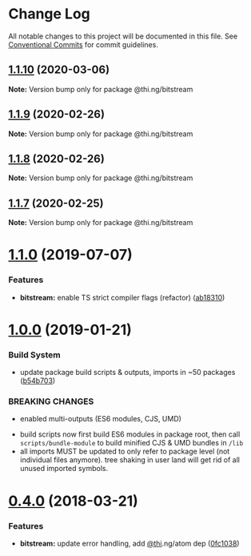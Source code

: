 # Change Log

All notable changes to this project will be documented in this file.
See [Conventional Commits](https://conventionalcommits.org) for commit guidelines.

## [1.1.10](https://github.com/thi-ng/umbrella/compare/@thi.ng/bitstream@1.1.9...@thi.ng/bitstream@1.1.10) (2020-03-06)

**Note:** Version bump only for package @thi.ng/bitstream





## [1.1.9](https://github.com/thi-ng/umbrella/compare/@thi.ng/bitstream@1.1.8...@thi.ng/bitstream@1.1.9) (2020-02-26)

**Note:** Version bump only for package @thi.ng/bitstream





## [1.1.8](https://github.com/thi-ng/umbrella/compare/@thi.ng/bitstream@1.1.7...@thi.ng/bitstream@1.1.8) (2020-02-26)

**Note:** Version bump only for package @thi.ng/bitstream





## [1.1.7](https://github.com/thi-ng/umbrella/compare/@thi.ng/bitstream@1.1.6...@thi.ng/bitstream@1.1.7) (2020-02-25)

**Note:** Version bump only for package @thi.ng/bitstream





# [1.1.0](https://github.com/thi-ng/umbrella/compare/@thi.ng/bitstream@1.0.6...@thi.ng/bitstream@1.1.0) (2019-07-07)

### Features

* **bitstream:** enable TS strict compiler flags (refactor) ([ab18310](https://github.com/thi-ng/umbrella/commit/ab18310))

# [1.0.0](https://github.com/thi-ng/umbrella/compare/@thi.ng/bitstream@0.4.21...@thi.ng/bitstream@1.0.0) (2019-01-21)

### Build System

* update package build scripts & outputs, imports in ~50 packages ([b54b703](https://github.com/thi-ng/umbrella/commit/b54b703))

### BREAKING CHANGES

* enabled multi-outputs (ES6 modules, CJS, UMD)

- build scripts now first build ES6 modules in package root, then call
  `scripts/bundle-module` to build minified CJS & UMD bundles in `/lib`
- all imports MUST be updated to only refer to package level
  (not individual files anymore). tree shaking in user land will get rid of
  all unused imported symbols.

<a name="0.4.0"></a>
# [0.4.0](https://github.com/thi-ng/umbrella/compare/@thi.ng/bitstream@0.3.7...@thi.ng/bitstream@0.4.0) (2018-03-21)

### Features

* **bitstream:** update error handling, add [@thi](https://github.com/thi).ng/atom dep ([0fc1038](https://github.com/thi-ng/umbrella/commit/0fc1038))
